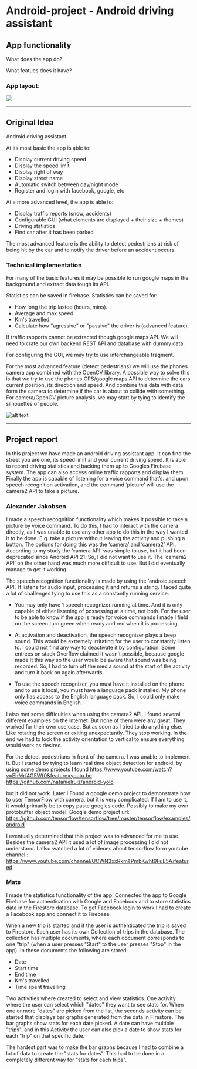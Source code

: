﻿# Android-project - Android driving assistant

## App functionality
What does the app do?

What featues does it have? 

### App layout:
![](app.png?raw=true)

*** 
## Original Idea
Android driving assistant. 

At its most basic the app is able to:    
*	Display current driving speed
*	Display the speed limit
*	Display right of way
*	Display street name
*	Automatic switch between day/night mode
* Register and login with facebook, google, etc


At a more advanced level, the app is able to:    
*	Display traffic reports (snow, accidents)
*	Configurable GUI (what elements are displayed + their size + themes)
*	Driving statistics
* Find car after it has been parked

The most advanced feature is the ability to detect pedestrians at risk of being hit by the car and to notify the driver before an accident occurs.
 

### Technical implementation 
For many of the basic features it may be possible to run google maps in the background and extract data tough its API. 

Statistics can be saved in firebase. Statistics can be saved for:    
 * How long the trip lasted (hours, mins).
 * Average and max speed.
 * Km's travelled.
 * Calculate how "agressive" or "passive" the driver is (advanced feature).

If traffic rapports cannot be extracted though google maps API. We will need to crate our own backend REST API and database with dummy data. 

For configuring the GUI, we may try to use interchangeable fragment. 

For the most advanced feature (detect pedestrians) we will use the phones camera app combined with the OpenCV library. A possible way to solve this is that we try to use the phones GPS/google maps API to determine the cars current position, its direction and speed. And combine this data with data form the camera to determine if the car is about to collide with something. For camera/OpenCV picture analysis, we may start by tying to identify the silhouettes of people. 

![alt text](https://github.com/isberg1/Android-project/blob/master/Activity_design_Idea.png "")

***

## Project report
In this project we have made an android driving assistant app. It can find the street you are one, its speed limit and your current driving speed. It is able to record driving statistics and backing them up to Googles Firebase system. The app can also access online traffic rapports and display them. Finally the app is capable of listening for a voice command that’s. and upon speech recognition activation, and the command ‘picture’ will use the camera2 API to take a picture.


### Alexander Jakobsen
I made a speech recognition functionality which makes it possible to take a picture by voice command. To do this, I had to interact with the camera directly, as I was unable to use any other app to do this in the way I wanted it to be done. E.g. take a picture without leaving the activity and pushing a button. 
The options for doing this was the ‘camera’ and ‘camera2’ API. According to my study the ‘camera API’ was simple to use, but it had been deprecated since Android API 21. So, I did not want to use it. The ‘camera2 API’ on the other hand was much more difficult to use. But I did eventually manage to get it working. 

The speech recognition functionality is made by using the ‘android.speech API’. It listens for audio input, processing it and returns a string. I faced quite a lot of challenges tying to use this as a constantly running service. 

* You may only have 1 speech recognizer running at time. And it is only capable of either listening of possessing at a time, not both. For the user to be able to know if the app is ready for voice commands I made I field on the screen turn green when ready and red when it is processing.

* At activation and deactivation, the speech recognizer plays a beep sound. This would be extremely irritating for the user to constantly listen to. I could not find any way to deactivate it by configuration. Some entrees on stack Overflow claimed it wasn’t possible, because google made It this way so the user would be aware that sound was being recorded. So, I had to turn off the media sound at the start of the activity and turn it back on again afterwards. 

* To use the speech recognizer, you must have it installed on the phone and to use it local, you must have a language pack installed. My phone only has access to the English language pack. So, I could only make voice commands in English.

I also met some difficulties when using the camera2 API. I found several different examples on the internet. But none of them were any great. They worked for their own use case. But as soon as I tried to do anything else. Like rotating the screen or exiting unexpectantly. They stop working.  In the end we had to lock the activity orientation to vertical to ensure everything would work as desired. 

For the detect pedestrians in front of the camera. I was unable to implement it. But I started by tying to learn real time object detection for android, by using some demo projects I found 
https://www.youtube.com/watch?v=EhMrf4G5Wf0&feature=youtu.be   
https://github.com/natanielruiz/android-yolo 

but it did not work. Later I Found a google demo project to demonstrate how to user TensorFlow with camera, but it is very complicated. If I am to use it, it would primarily be to copy paste googles code. Possibly to make my own protobuffer object model. 
Google demo project url: 
https://github.com/tensorflow/tensorflow/tree/master/tensorflow/examples/android  

I eventually determined that this project was to advanced for me to use. Besides the camera2 API it used a lot of image processing I did not understand. I allso watched a lot of videoes about tensorflow form youtube channel :
https://www.youtube.com/channel/UCWN3xxRkmTPmbKwht9FuE5A/featured 


### Mats
I made the statistics functionality of the app. Connected the app to Google Firebase for authentication with Google and Facebook and to store statistics data in the Firestore database. To get Facebook login to work I had to create a Facebook app and connect it to Firebase. 

When a new trip is started and if the user is authenticated the trip is saved to Firestore. Each user has its own Collection of trips in the database. The collection has multiple documents, where each document corresponds to one "trip" (when a user presses "Start" to the user presses "Stop" in the app). In these documents the following are stored:    
 * Date
 * Start time
 * End time
 * Km's travelled
 * Time spent travelling

Two activities where created to select and view statistics. One activity where the user can select which "dates" they want to see stats for. When one or more "dates" are picked from the list, the seconds activity can be started that displays bar graphs generated from the data in Firestore. The bar graphs show stats for each date picked. A date can have multiple "trips", and in this Activity the user can also pick a date to show stats for each "trip" on that specific date. 

The hardest part was to make the bar graphs because I had to combine a lot of data to create the "stats for dates". This had to be done in a completely different way for "stats for each trips".

